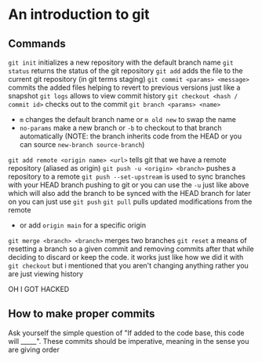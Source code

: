 # An introduction to git

## Commands

`git init` initializes a new repository with the default branch name
`git status` returns the status of the git repository
`git add` adds the file to the current git repository (in git terms staging)
`git commit <params> <message>` commits the added files helping to revert to previous versions just like a snapshot
`git logs` allows to view commit history
`git checkout <hash / commit id>` checks out to the commit
`git branch <params> <name>`

- `m` changes the default branch name or `m old new` to swap the name
- `no-params` make a new branch or `-b` to checkout to that branch automatically (NOTE: the branch inherits code from the HEAD or you can source `new-branch source-branch`)

`git add remote <origin name> <url>` tells git that we have a remote repository (aliased as origin)
`git push -u <origin> <branch>` pushes a repository to a remote
`git push --set-upstream` is used to sync branches with your HEAD branch pushing to git or you can use the `-u` just like above which will also add the branch to be synced with the HEAD branch
for later on you can just use `git push`
`git pull` pulls updated modifications from the remote

- or  add `origin main` for a specific origin

`git merge <branch> <branch>` merges two branches
`git reset` a means of resetting a branch so a given commit and removing commits after that while deciding to discard or keep the code. it works just like how we did it with `git checkout` but i mentioned that you aren't changing anything rather you are just viewing history

OH I GOT HACKED

## How to make proper commits

Ask yourself the simple question of "If added to the code base, this code will _____". These commits should be imperative, meaning in the sense you are giving order
